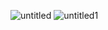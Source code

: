 ![untitled](https://github.com/Jorge212122/Simulacion-por-computadora-Jorge-Alejandro-Amaro/assets/84280097/0aac09b2-95f5-4a72-a6ec-ea06fab047c2)
![untitled1](https://github.com/Jorge212122/Simulacion-por-computadora-Jorge-Alejandro-Amaro/assets/84280097/3264f487-f538-4579-b75f-226208c0d236)
